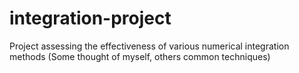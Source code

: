 # integration-project
Project assessing the effectiveness of various numerical integration methods 
(Some thought of myself, others common techniques)
